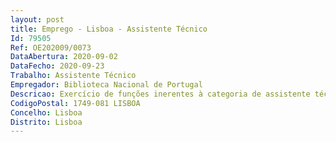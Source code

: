 ```yaml
--- 
layout: post
title: Emprego - Lisboa - Assistente Técnico
Id: 79505
Ref: OE202009/0073
DataAbertura: 2020-09-02
DataFecho: 2020-09-23
Trabalho: Assistente Técnico
Empregador: Biblioteca Nacional de Portugal
Descricao: Exercício de funções inerentes à categoria de assistente técnico, com grau de complexidade 2, de acordo com o constante no anexo à Lei n.º 35 2014, de 20 de junho, especificamente na área de atividade da Divisão de Administração Geral, designadamente nomeadamente.a) Gestão e controlo da receita   Registar e classificar a arrecadação da receitab) Colaboração na gestão de faturaçãoc) Garantir a organização do arquivo corrente da receita e da despesa d) Participar da elaboração e atualização de mapas e documentos adequados ao controlo de contas.e) Colaborar no controlo de existências e distribuição de bens de consumo corrente.f) Apoio ao expediente  registo e entrada de correspondência
CodigoPostal: 1749-081 LISBOA
Concelho: Lisboa
Distrito: Lisboa
--- 
```

